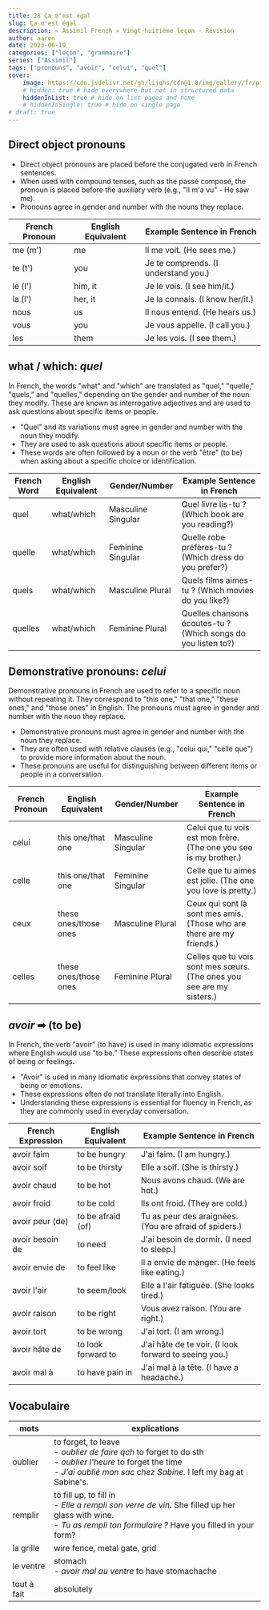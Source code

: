 ```yaml
---
title: 28 Ça m'est égal
slug: Ça m'est égal
description: « Assimil French » Vingt-huitième leçon - Révision
author: aaron
date: 2023-06-19
categories: ["leçon", "grammaire"]
series: ["Assimil"]
tags: ["pronouns", "avoir", "celui", "quel"]
cover: 
    image: https://cdn.jsdelivr.net/gh/lijqhs/cdn@1.8/img/gallery/fr/paul-rysz-bLF3vK_X2Vc-unsplash.jpg
    # hidden: true # hide everywhere but not in structured data
    hiddenInList: true # hide on list pages and home
    # hiddenInSingle: true # hide on single page
# draft: true
---
```


## Direct object pronouns


- Direct object pronouns are placed before the conjugated verb in French sentences.
- When used with compound tenses, such as the passé composé, the pronoun is placed before the auxiliary verb (e.g., "Il m'a vu" - He saw me).
- Pronouns agree in gender and number with the nouns they replace.

| French Pronoun | English Equivalent | Example Sentence in French          |
|----------------|--------------------|-------------------------------------|
| me (m')        | me                 | Il me voit. (He sees me.)          |
| te (t')        | you                | Je te comprends. (I understand you.) |
| le (l')        | him, it            | Je le vois. (I see him/it.)        |
| la (l')        | her, it            | Je la connais. (I know her/it.)    |
| nous           | us                 | Il nous entend. (He hears us.)     |
| vous           | you                | Je vous appelle. (I call you.)      |
| les            | them               | Je les vois. (I see them.)         |


## what / which: *quel*

In French, the words "what" and "which" are translated as "quel," "quelle," "quels," and "quelles," depending on the gender and number of the noun they modify. These are known as interrogative adjectives and are used to ask questions about specific items or people.

- "Quel" and its variations must agree in gender and number with the noun they modify.
- They are used to ask questions about specific items or people.
- These words are often followed by a noun or the verb "être" (to be) when asking about a specific choice or identification.

| French Word  | English Equivalent | Gender/Number | Example Sentence in French          |
|--------------|--------------------|---------------|-------------------------------------|
| quel         | what/which         | Masculine Singular  | Quel livre lis-tu ? (Which book are you reading?) |
| quelle       | what/which         | Feminine Singular   | Quelle robe préfères-tu ? (Which dress do you prefer?) |
| quels        | what/which         | Masculine Plural    | Quels films aimes-tu ? (Which movies do you like?) |
| quelles      | what/which         | Feminine Plural     | Quelles chansons écoutes-tu ? (Which songs do you listen to?) |


## Demonstrative pronouns: *celui*

Demonstrative pronouns in French are used to refer to a specific noun without repeating it. They correspond to "this one," "that one," "these ones," and "those ones" in English. The pronouns must agree in gender and number with the noun they replace.

- Demonstrative pronouns must agree in gender and number with the noun they replace.
- They are often used with relative clauses (e.g., "celui qui," "celle que") to provide more information about the noun.
- These pronouns are useful for distinguishing between different items or people in a conversation.

| French Pronoun | English Equivalent | Gender/Number      | Example Sentence in French          |
|----------------|--------------------|--------------------|-------------------------------------|
| celui          | this one/that one  | Masculine Singular | Celui que tu vois est mon frère. (The one you see is my brother.) |
| celle          | this one/that one  | Feminine Singular  | Celle que tu aimes est jolie. (The one you love is pretty.) |
| ceux           | these ones/those ones | Masculine Plural | Ceux qui sont là sont mes amis. (Those who are there are my friends.) |
| celles         | these ones/those ones | Feminine Plural  | Celles que tu vois sont mes sœurs. (The ones you see are my sisters.) |

## *avoir* ➡ (to be)

In French, the verb "avoir" (to have) is used in many idiomatic expressions where English would use "to be." These expressions often describe states of being or feelings.

- "Avoir" is used in many idiomatic expressions that convey states of being or emotions.
- These expressions often do not translate literally into English.
- Understanding these expressions is essential for fluency in French, as they are commonly used in everyday conversation.

| French Expression | English Equivalent | Example Sentence in French          |
|-------------------|--------------------|-------------------------------------|
| avoir faim        | to be hungry       | J'ai faim. (I am hungry.)           |
| avoir soif        | to be thirsty      | Elle a soif. (She is thirsty.)      |
| avoir chaud       | to be hot          | Nous avons chaud. (We are hot.)     |
| avoir froid       | to be cold         | Ils ont froid. (They are cold.)     |
| avoir peur (de)   | to be afraid (of)  | Tu as peur des araignées. (You are afraid of spiders.) |
| avoir besoin de   | to need            | J'ai besoin de dormir. (I need to sleep.) |
| avoir envie de    | to feel like       | Il a envie de manger. (He feels like eating.) |
| avoir l'air       | to seem/look       | Elle a l'air fatiguée. (She looks tired.) |
| avoir raison      | to be right        | Vous avez raison. (You are right.)  |
| avoir tort        | to be wrong        | J'ai tort. (I am wrong.)            |
| avoir hâte de     | to look forward to | J'ai hâte de te voir. (I look forward to seeing you.) |
| avoir mal à       | to have pain in    | J'ai mal à la tête. (I have a headache.) |


## Vocabulaire

| mots | explications |
| ---- | ---- |
| oublier | to forget, to leave <br> - *oublier de faire qch* to forget to do sth <br> - *oublier l'heure* to forget the time <br> - *J'ai oublié mon sac chez Sabine.* I left my bag at Sabine's. |
| remplir | to fill up, to fill in <br> - *Elle a rempli son verre de vin.* She filled up her glass with wine. <br> - *Tu as rempli ton formulaire ?* Have you filled in your form? |
| la grille | wire fence, metal gate, grid |
| le ventre | stomach <br> - *avoir mal au ventre* to have stomachache |
| tout à fait | absolutely |